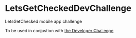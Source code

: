 # LetsGetCheckedDevChallenge
LetsGetChecked mobile app challenge

To be used in conjustion with [the Developer Challenge](https://github.com/LetsGetChecked/developer-challenge-api)
